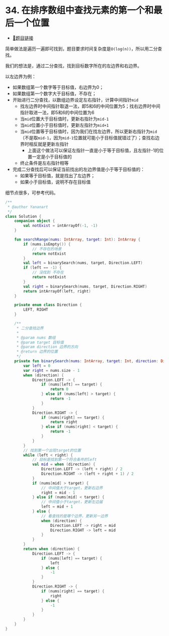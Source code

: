 # 34. 在排序数组中查找元素的第一个和最后一个位置

- [🔗题目链接](https://leetcode-cn.com/problems/find-first-and-last-position-of-element-in-sorted-array/)

简单做法是遍历一遍即可找到，题目要求时间复杂度是`O(log(n))`，所以用二分查找。

我们的想法是，通过二分查找，找到目标数字所在的左边界和右边界。

以左边界为例：

- 如果数组第一个数字等于目标值，右边界为0；
- 如果数组第一个数字大于目标值，不存在；
- 开始进行二分查找，以数组边界设定左右指针，计算中间指针`mid`
    - 找左边界时中间指针取退一法，即5和6的中间位置为5；找右边界时中间指针取进一法，即5和6的中间位置为6
    - 当`mid`位置大于目标值时，更新右指针为`mid-1`
    - 当`mid`位置小于目标值时，更新左指针为`mid+1`
    - 当`mid`位置等于目标值时，因为我们在找左边界，所以更新右指针为`mid`（不是取`mid-1`，因为`mid-1`位置就可能小于目标值就错过了）；查找右边界时相反就是更新左指针
        - 上面这个做法可以保证左指针一直是小于等于目标值，且左指针-1的位置一定是小于目标值的
    - 终止条件是左右指针相等
- 完成二分查找后可以保证当前找出的左边界值是小于等于目标值的：
    - 如果等于目标值，就是找出了左边界；
    - 如果小于目标值，说明不存在目标值

细节点很多，可参考代码。

```kotlin
/**
 * @author Yananart
 */
class Solution {
    companion object {
        val notExist = intArrayOf(-1, -1)
    }

    fun searchRange(nums: IntArray, target: Int): IntArray {
        if (nums.isEmpty()) {
            // 不存在的场景
            return notExist
        }
        val left = binarySearch(nums, target, Direction.LEFT)
        if (left == -1) {
            // 没找到 不存在
            return notExist
        }
        val right = binarySearch(nums, target, Direction.RIGHT)
        return intArrayOf(left, right)
    }

    private enum class Direction {
        LEFT, RIGHT
    }

    /**
     * 二分查找边界
     *
     * @param nums 数组
     * @param target 目标值
     * @param direction 边界的方向
     * @return 边界的位置
     */
    private fun binarySearch(nums: IntArray, target: Int, direction: Direction): Int {
        var left = 0
        var right = nums.size - 1
        when (direction) {
            Direction.LEFT -> {
                if (nums[left] == target) {
                    return 0
                } else if (nums[left] > target) {
                    return -1
                }
            }
            Direction.RIGHT -> {
                if (nums[right] == target) {
                    return right
                } else if (nums[right] < target) {
                    return -1
                }
            }
        }
        // 找到第一个出现target的位置
        while (left < right) {
            // 目标是找到第一个符合条件的left
            val mid = when (direction) {
                Direction.LEFT -> (left + right) / 2
                Direction.RIGHT -> (left + right + 1) / 2
            }
            if (nums[mid] > target) {
                // 中间值大于target，更新右边界
                right = mid - 1
            } else if (nums[mid] < target) {
                // 中间值小于target，更新左边届
                left = mid + 1
            } else {
                // 看查找的是哪个边界，更新另一边界
                when (direction) {
                    Direction.LEFT -> right = mid
                    Direction.RIGHT -> left = mid
                }
            }
        }
        return when (direction) {
            Direction.LEFT -> {
                if (nums[left] == target) {
                    left
                } else {
                    -1
                }
            }
            Direction.RIGHT -> {
                if (nums[right] == target) {
                    right
                } else {
                    -1
                }
            }
        }
    }
}
```
